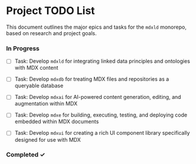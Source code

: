 # Project TODO List

This document outlines the major epics and tasks for the `mdxld` monorepo, based on research and project goals.

### In Progress

- [ ] Task: Develop `mdxld` for integrating linked data principles and ontologies with MDX content
- [ ] Task: Develop `mdxdb` for treating MDX files and repositories as a queryable database
- [ ] Task: Develop `mdxai` for AI-powered content generation, editing, and augmentation within MDX
- [ ] Task: Develop `mdxe` for building, executing, testing, and deploying code embedded within MDX documents
- [ ] Task: Develop `mdxui` for creating a rich UI component library specifically designed for use with MDX


### Completed ✓